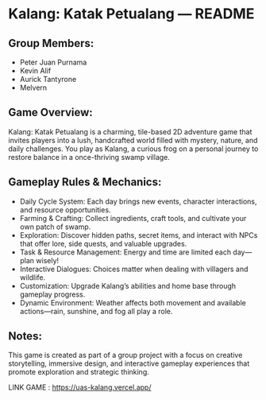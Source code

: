 Kalang: Katak Petualang — README
================================

Group Members:
--------------
- Peter Juan Purnama
- Kevin Alif
- Aurick Tantyrone
- Melvern

Game Overview:
--------------
Kalang: Katak Petualang is a charming, tile-based 2D adventure game that invites players into a lush, handcrafted world filled with mystery, nature, and daily challenges. You play as Kalang, a curious frog on a personal journey to restore balance in a once-thriving swamp village.

Gameplay Rules & Mechanics:
---------------------------
- Daily Cycle System: Each day brings new events, character interactions, and resource opportunities.
- Farming & Crafting: Collect ingredients, craft tools, and cultivate your own patch of swamp.
- Exploration: Discover hidden paths, secret items, and interact with NPCs that offer lore, side quests, and valuable upgrades.
- Task & Resource Management: Energy and time are limited each day—plan wisely!
- Interactive Dialogues: Choices matter when dealing with villagers and wildlife.
- Customization: Upgrade Kalang’s abilities and home base through gameplay progress.
- Dynamic Environment: Weather affects both movement and available actions—rain, sunshine, and fog all play a role.

Notes:
------
This game is created as part of a group project with a focus on creative storytelling, immersive design, and interactive gameplay experiences that promote exploration and strategic thinking.

LINK GAME :
https://uas-kalang.vercel.app/
